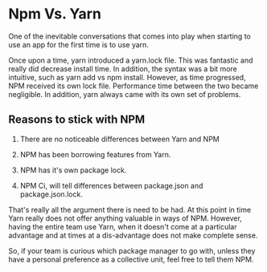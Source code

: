  Npm Vs. Yarn 
=============

One of the inevitable conversations that comes into play when starting
to use an app for the first time is to use yarn.

Once upon a time, yarn introduced a yarn.lock file. This was fantastic
and really did decrease install time. In addition, the syntax was a bit
more intuitive, such as yarn add vs npm install. However, as time
progressed, NPM received its own lock file. Performance time between the
two became negligible. In addition, yarn always came with its own set of
problems.

 Reasons to stick with NPM 
--------------------------

1.  There are no noticeable differences between Yarn and NPM

2.  NPM has been borrowing features from Yarn.

3.  NPM has it's own package lock.

4.  NPM Ci, will tell differences between package.json and
    package.json.lock.

That's really all the argument there is need to be had. At this point in
time Yarn really does not offer anything valuable in ways of NPM.
However, having the entire team use Yarn, when it doesn't come at a
particular advantage and at times at a dis-advantage does not make
complete sense.

So, if your team is curious which package manager to go with, unless
they have a personal preference as a collective unit, feel free to tell
them NPM.
